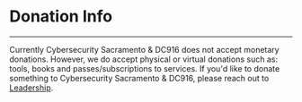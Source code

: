 # Donation Info
---

Currently Cybersecurity Sacramento & DC916 does not accept monetary donations. However, we do accept physical or virtual donations such as: tools, books and passes/subscriptions to services. If you'd like to donate something to Cybersecurity Sacramento & DC916, please reach out to [Leadership](https://dc916.com/Leadership).